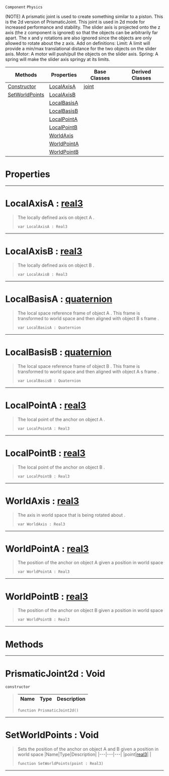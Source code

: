  `Component` `Physics`



(NOTE) A prismatic joint is used to create something similar to a piston. This is the 2d version of PrismaticJoint. This joint is used in 2d mode for increased performance and stability. The slider axis is projected onto the z axis (the z component is ignored) so that the objects can be arbitrarily far apart. The x and y rotations are also ignored since the objects are only allowed to rotate about the z axis. Add on definitions: Limit: A limit will provide a min/max translational distance for the two objects on the slider axis. Motor: A motor will push/pull the objects on the slider axis. Spring: A spring will make the slider axis springy at its limits.

|Methods|Properties|Base Classes|Derived Classes|
|---|---|---|---|
|[Constructor](prismaticjoint2d.md#prismaticjoint2d-void)|[LocalAxisA](prismaticjoint2d.md#localaxisa-zilch-engine-d)|[joint](joint.md)| |
|[SetWorldPoints](prismaticjoint2d.md#setworldpoints-void)|[LocalAxisB](prismaticjoint2d.md#localaxisb-zilch-engine-d)| | |
| |[LocalBasisA](prismaticjoint2d.md#localbasisa-zilch-engine)| | |
| |[LocalBasisB](prismaticjoint2d.md#localbasisb-zilch-engine)| | |
| |[LocalPointA](prismaticjoint2d.md#localpointa-zilch-engine)| | |
| |[LocalPointB](prismaticjoint2d.md#localpointb-zilch-engine)| | |
| |[WorldAxis](prismaticjoint2d.md#worldaxis-zilch-engine-do)| | |
| |[WorldPointA](prismaticjoint2d.md#worldpointa-zilch-engine)| | |
| |[WorldPointB](prismaticjoint2d.md#worldpointb-zilch-engine)| | |


 #  Properties


---  
 #  LocalAxisA : [real3](../nada_base_types/real3.md)

> The locally defined axis on object A . 
> ```TS:Nada
> var LocalAxisA : Real3


---  
 #  LocalAxisB : [real3](../nada_base_types/real3.md)

> The locally defined axis on object B . 
> ```TS:Nada
> var LocalAxisB : Real3


---  
 #  LocalBasisA : [quaternion](../nada_base_types/quaternion.md)

> The local space reference frame of object A . This frame is transformed to world space and then aligned with object B s frame . 
> ```TS:Nada
> var LocalBasisA : Quaternion


---  
 #  LocalBasisB : [quaternion](../nada_base_types/quaternion.md)

> The local space reference frame of object B . This frame is transformed to world space and then aligned with object A s frame . 
> ```TS:Nada
> var LocalBasisB : Quaternion


---  
 #  LocalPointA : [real3](../nada_base_types/real3.md)

> The local point of the anchor on object A . 
> ```TS:Nada
> var LocalPointA : Real3


---  
 #  LocalPointB : [real3](../nada_base_types/real3.md)

> The local point of the anchor on object B . 
> ```TS:Nada
> var LocalPointB : Real3


---  
 #  WorldAxis : [real3](../nada_base_types/real3.md)

> The axis in world space that is being rotated about . 
> ```TS:Nada
> var WorldAxis : Real3


---  
 #  WorldPointA : [real3](../nada_base_types/real3.md)

> The position of the anchor on object A given a position in world space 
> ```TS:Nada
> var WorldPointA : Real3


---  
 #  WorldPointB : [real3](../nada_base_types/real3.md)

> The position of the anchor on object B given a position in world space 
> ```TS:Nada
> var WorldPointB : Real3


---  
 #  Methods


---  
 #  PrismaticJoint2d : Void

 `constructor`

> 
> |Name|Type|Description|
> |---|---|---|
> ```TS:Nada
> function PrismaticJoint2d()
> ``` 


---  
 #  SetWorldPoints : Void

> Sets the position of the anchor on object A and B given a position in world space 
> |Name|Type|Description|
> |---|---|---|
> |point|[real3](../nada_base_types/real3.md)| |
> ```TS:Nada
> function SetWorldPoints(point : Real3)
> ``` 


---  
 

 